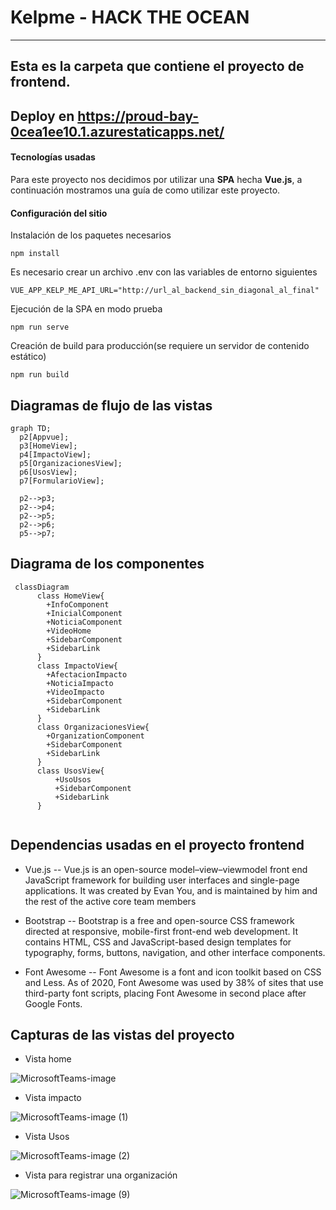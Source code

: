 # Kelpme  -    HACK THE OCEAN
---
Esta es la carpeta que contiene el proyecto de frontend.
---

## Deploy en https://proud-bay-0cea1ee10.1.azurestaticapps.net/

#### Tecnologías usadas

Para este proyecto nos decidimos por utilizar una **SPA** hecha **Vue.js**, a continuación mostramos una guía de como
utilizar este proyecto.

#### Configuración del sitio

Instalación de los paquetes necesarios

 ``` 
 npm install
 ```

Es necesario crear un archivo .env con las variables de entorno siguientes

```
VUE_APP_KELP_ME_API_URL="http://url_al_backend_sin_diagonal_al_final"
```

Ejecución de la SPA en modo prueba

```
npm run serve
```

Creación de build para producción(se requiere un servidor de contenido estático)

```
npm run build
```

## Diagramas de flujo de las vistas
```mermaid
graph TD;
  p2[Appvue];
  p3[HomeView];
  p4[ImpactoView];
  p5[OrganizacionesView];
  p6[UsosView];
  p7[FormularioView];

  p2-->p3;
  p2-->p4;
  p2-->p5;
  p2-->p6;
  p5-->p7;

```

## Diagrama de los componentes
```mermaid
 classDiagram      
      class HomeView{
        +InfoComponent
        +InicialComponent
        +NoticiaComponent
        +VideoHome
        +SidebarComponent
        +SidebarLink
      }
      class ImpactoView{
        +AfectacionImpacto
        +NoticiaImpacto
        +VideoImpacto
        +SidebarComponent
        +SidebarLink
      }
      class OrganizacionesView{
        +OrganizationComponent
        +SidebarComponent
        +SidebarLink
      }
      class UsosView{
          +UsoUsos
          +SidebarComponent
          +SidebarLink
      }
     
```

## Dependencias usadas en el proyecto frontend

- Vue.js -- Vue.js is an open-source model–view–viewmodel front end JavaScript framework for building user interfaces and single-page applications. It was created by Evan You, and is maintained by him and the rest of the active core team members


- Bootstrap -- Bootstrap is a free and open-source CSS framework directed at responsive, mobile-first front-end web development. It contains HTML, CSS and JavaScript-based design templates for typography, forms, buttons, navigation, and other interface components.

- Font Awesome -- Font Awesome is a font and icon toolkit based on CSS and Less. As of 2020, Font Awesome was used by 38% of sites that use third-party font scripts, placing Font Awesome in second place after Google Fonts.


## Capturas de las vistas del proyecto

- Vista home


![MicrosoftTeams-image](https://user-images.githubusercontent.com/87330021/168501026-e3fa5209-4075-468c-8a9d-bd70d6f8df38.png)

- Vista impacto


![MicrosoftTeams-image (1)](https://user-images.githubusercontent.com/87330021/168501057-1c29c6ae-a992-4314-8efc-b68b590bd0f1.png)

- Vista Usos


![MicrosoftTeams-image (2)](https://user-images.githubusercontent.com/87330021/168501086-49fa0826-de4d-4795-927e-c14fa12a0222.png)

- Vista para registrar una organización


![MicrosoftTeams-image (9)](https://user-images.githubusercontent.com/87330021/168501660-ddd03774-a8ea-462c-85bd-88bea0a8bbf3.png)


